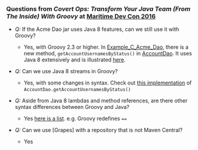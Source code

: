 
### Questions from *Covert Ops: Transform Your Java Team (From The Inside) With Groovy* at [Maritime Dev Con 2016](http://maritimedevcon.ca/) 

* *Q:* If the Acme Dao jar uses Java 8 features, can we still use it with Groovy?
    * Yes, with Groovy 2.3 or higher. In [Example_C_Acme_Dao](http://bit.ly/25FKJoO), there is a new method, `getAccountUsernamesByStatus()` in [AccountDao](http://bit.ly/1ZphhzN). It uses Java 8 extensively and is illustrated [here](http://bit.ly/1PxmGV4).

* *Q:* Can we use Java 8 streams in Groovy?
    * Yes, with some changes in syntax. Check out [this implementation](http://bit.ly/1O9nsr1) of `AccountDao.getAccountUsernamesByStatus()` 

* *Q:* Aside from Java 8 lambdas and method references, are there other syntax differences between Groovy and Java?
    * Yes [here is a list](http://groovy-lang.org/differences.html). e.g. Groovy redefines `==`

* *Q:* Can we use [Grapes] with a repository that is not Maven Central?
    * Yes

